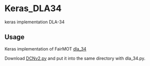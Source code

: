 # Keras_DLA34
keras implementation DLA-34
## Usage
Keras implementation of FairMOT [dla_34](https://github.com/ifzhang/FairMOT/blob/master/src/lib/models/networks/pose_dla_dcn.py)

Download [DCNv2.py](https://github.com/RuaHU/keras_DCNv2/blob/master/DCNv2.py) and put it into the same directory with dla_34.py.

